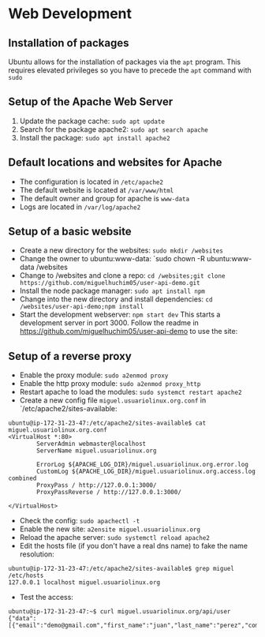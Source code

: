 # Web Development

## Installation of packages
Ubuntu allows for the installation of packages via the `apt` program. This requires elevated privileges so you have to precede the `apt` command with `sudo`

## Setup of the Apache Web Server
1. Update the package cache: `sudo apt update`
2. Search for the package apache2: `sudo apt search apache`
3. Install the package: `sudo apt install apache2`

## Default locations and websites for Apache
* The configuration is located in `/etc/apache2`
* The default website is located at `/var/www/html`
* The default owner and group for apache is `www-data`
* Logs are located in `/var/log/apache2`

## Setup of a basic website
* Create a new directory for the websites: `sudo mkdir /websites`
* Change the owner to ubuntu:www-data: `sudo chown -R ubuntu:www-data /websites
* Change to /websites and clone a repo: `cd /websites;git clone https://github.com/miguelhuchim05/user-api-demo.git`
* Install the node package manager: `sudo apt install npm`
* Change into the new directory and install dependencies: `cd /websites/user-api-demo;npm install`
* Start the development webserver: `npm start dev`
This starts a development server in port 3000. Follow the readme in https://github.com/miguelhuchim05/user-api-demo to use the site:

## Setup of a reverse proxy
* Enable the proxy module: `sudo a2enmod proxy`
* Enable the http proxy module: `sudo a2enmod proxy_http`
* Restart apache to load the modules: `sudo systemct restart apache2`
* Create a new config file `miguel.usuariolinux.org.conf` in `/etc/apache2/sites-available:
```
ubuntu@ip-172-31-23-47:/etc/apache2/sites-available$ cat miguel.usuariolinux.org.conf
<VirtualHost *:80>
        ServerAdmin webmaster@localhost
        ServerName miguel.usuariolinux.org

        ErrorLog ${APACHE_LOG_DIR}/miguel.usuariolinux.org.error.log
        CustomLog ${APACHE_LOG_DIR}/miguel.usuariolinux.org.access.log combined
        ProxyPass / http://127.0.0.1:3000/
        ProxyPassReverse / http://127.0.0.1:3000/

</VirtualHost>
```
* Check the config: `sudo apachectl -t`
* Enable the new site: `a2ensite miguel.usuariolinux.org`
* Reload the apache server: `sudo systemctl reload apache2`
* Edit the hosts file (if you don't have a real dns name) to fake the name resolution: 
```
ubuntu@ip-172-31-23-47:/etc/apache2/sites-available$ grep miguel /etc/hosts
127.0.0.1 localhost miguel.usuariolinux.org
```
* Test the access:
```
ubuntu@ip-172-31-23-47:~$ curl miguel.usuariolinux.org/api/user
{"data":[{"email":"demo@gmail.com","first_name":"juan","last_name":"perez","company":"Codemid","id":1}]}
```


